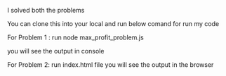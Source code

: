 I solved both the problems

You can clone this into your local and run below comand for run my code

For Problem 1 :
run
node max_profit_problem.js

you will see the output in console

For Problem 2:
run
index.html file you will see the output in the browser

